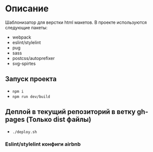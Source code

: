 # Описание

Шаблонизатор для верстки html макетов.
В проекте используются следующие пакеты:

- webpack
- eslint/stylelint
- pug
- sass
- postcss/autoprefixer
- svg-spirtes

## Запуск проекта

- `npm i`
- `npm run dev/build`

## Деплой в текущий репозиторий в ветку gh-pages (Только dist файлы)

- `./deploy.sh`

### Eslint/stylelint конфиги airbnb
